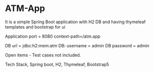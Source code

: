 # ATM-App
It is a simple Spring Boot application with H2 DB and having thymeleaf templates and bootstrap for ui


Application port = 8080
context-path=/atm.app

DB url = jdbc:h2:mem:atm
DB: username = admin
DB password = admin


Open items - Test cases not included.

Tech Stack,
Spring boot, H2, Thymeleaf, Bootstrap5 

